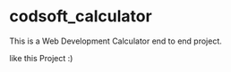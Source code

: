 # codsoft_calculator
This is a Web Development Calculator end to end project.

like this Project :)
